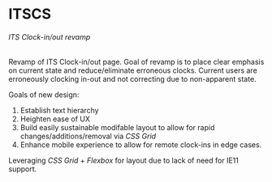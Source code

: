 # ITSCS
###### ITS Clock-in/out revamp

Revamp of ITS Clock-in/out page.  Goal of revamp is to place clear emphasis on current state and reduce/eliminate erroneous clocks.  Current users are erroneously clocking in-out and not correcting due to non-apparent state.

Goals of new design:

1. Establish text hierarchy
2. Heighten ease of UX
3. Build easily sustainable modifable layout to allow for rapid changes/additions/removal via *CSS Grid*
4. Enhance mobile experience to allow for remote clock-ins in edge cases.

Leveraging *CSS Grid* + *Flexbox* for layout due to lack of need for IE11 support.

